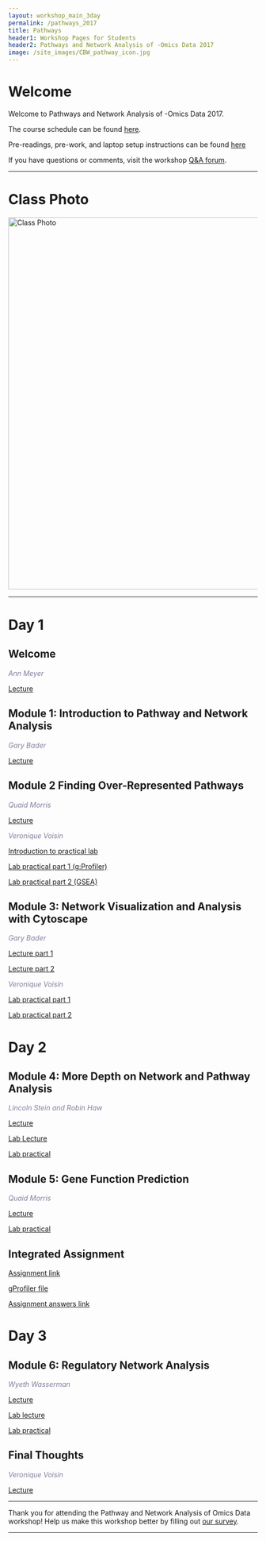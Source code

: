 ```yaml
---
layout: workshop_main_3day
permalink: /pathways_2017
title: Pathways
header1: Workshop Pages for Students
header2: Pathways and Network Analysis of -Omics Data 2017
image: /site_images/CBW_pathway_icon.jpg
---
```

# Welcome <a id="welcome"></a>

Welcome to Pathways and Network Analysis of -Omics Data 2017.  

The course schedule can be found [here](https://bioinformaticsdotca.github.io/pathways_2017_schedule).

Pre-readings, pre-work, and laptop setup instructions can be found [here](https://bioinformaticsdotca.github.io/pathways_2017_prework)

If you have questions or comments, visit the workshop [Q&A forum](https://noteapp.com/Path2017).

***

# Class Photo
 
<img src="https://github.com/bioinformaticsdotca/Pathways_2017/blob/master/DSC_0177.jpeg?raw=true" alt="Class Photo" width="750" />

***  

# Day 1 <a id="day1"></a>

##  Welcome 

  *<font color="#827e9c">Ann Meyer</font>* 

[Lecture](https://bioinformatics.ca/pathways-2017-mod0)  

##  Module 1: Introduction to Pathway and Network Analysis 

  *<font color="#827e9c">Gary Bader</font>*
  
  [Lecture](https://bioinformatics.ca/pathways-2017-mod1)   
    
##  Module 2 Finding Over-Represented Pathways 

  *<font color="#827e9c">Quaid Morris</font>*
  
  [Lecture](https://bioinformatics.ca/pathways-2017-mod2) 
  
  *<font color="#827e9c">Veronique Voisin</font>*  

[Introduction to practical lab](https://bioinformatics.ca/pathways-2017-mod2lab)  

[Lab practical part 1 (g:Profiler)](http://bioinformaticsdotca.github.io/pathways_2017_module2_lab_1)    

[Lab practical part 2 (GSEA)](http://bioinformaticsdotca.github.io//pathways_2017_module2_lab_2)    
  
## Module 3: Network Visualization and Analysis with Cytoscape 

 *<font color="#827e9c">Gary Bader</font>*  
  
 [Lecture part 1](https://bioinformatics.ca/pathways-2017-mod3a)  
    
 [Lecture part 2](https://bioinformatics.ca/pathways-2017-mod3b)  
 
 *<font color="#827e9c">Veronique Voisin</font>*  
 
[Lab practical part 1](http://bioinformaticsdotca.github.io/pathways_2017_module3_lab_1)   

[Lab practical part 2](http://bioinformaticsdotca.github.io/pathways_2017_module3_lab_2)  


# Day 2 <a id="day2"></a>

##  Module 4: More Depth on Network and Pathway Analysis 

  *<font color="#827e9c">Lincoln Stein and Robin Haw</font>*
  
  [Lecture](https://bioinformatics.ca/pathways-2017-mod4)  
  
  [Lab Lecture](https://bioinformatics.ca/pathways-2017-mod4lab)
  
  [Lab practical](http://bioinformaticsdotca.github.io/pathways_2017_module4_lab)


##  Module 5: Gene Function Prediction  

  *<font color="#827e9c">Quaid Morris</font>*
  
  [Lecture](https://bioinformatics.ca/pathways-2017-mod5)
  
  [Lab practical](http://bioinformaticsdotca.github.io/pathways_2017_module5)  
  
  
## Integrated Assignment

[Assignment link](http://bioinformaticsdotca.github.io/pathways_2017_IA) 

[gProfiler file](https://github.com/bioinformaticsdotca/Pathways_2017/raw/master/integrated_assignment_1/hsapiens.pathways.NAME.gmt)  

[Assignment answers link](http://bioinformaticsdotca.github.io/pathways_2017_IA_answers) 

# Day 3 <a id="day3"></a>

## Module 6: Regulatory Network Analysis 

*<font color="#827e9c">Wyeth Wasserman</font>*
  
  [Lecture](https://bioinformatics.ca/pathways-2017-mod6)  
  
  [Lab lecture](https://bioinformatics.ca/pathways-2017-mod6lab)  
  
  [Lab practical](http://bioinformaticsdotca.github.io/pathways_2017_module6) 

## Final Thoughts  

*<font color="#827e9c">Veronique Voisin</font>*   

[Lecture](https://bioinformatics.ca/pathways-2017-modfinal)  

***

Thank you for attending the Pathway and Network Analysis of Omics Data workshop! Help us make this workshop better by filling out [our survey](https://goo.gl/forms/OdQOFQJB3AJlgCg22).

***
